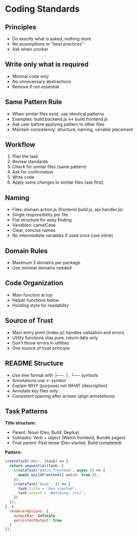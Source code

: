 # Coding Standards

## Principles
- Do exactly what is asked, nothing more
- No assumptions or "best practices"
- Ask when unclear

## Write only what is required
- Minimal code only
- No unnecessary abstractions
- Remove if not essential

## Same Pattern Rule
- When similar files exist, use identical patterns
- Examples: build.backend.js ↔ build.frontend.js
- Ask user before applying pattern to other files
- Maintain consistency: structure, naming, variable placement

## Workflow
1. Plan the task
2. Review standards
3. Check for similar files (same pattern)
4. Ask for confirmation
5. Write code
6. Apply same changes to similar files (ask first)

## Naming
- Files: domain.action.js (frontend.build.js, api.handler.js)
- Single responsibility per file
- Flat structure for easy finding
- Variables: camelCase
- Clear, concise names
- No intermediate variables if used once (use inline)

## Domain Rules
- Maximum 3 domains per package
- Use minimal domains needed

## Code Organization
- Main function at top
- Helper functions below
- Hoisting style for readability

## Source of Trust
- Main entry point (index.js) handles validation and errors
- Utility functions stay pure, return data only
- Don't throw errors in utilities
- One source of trust principle

## README Structure
- Use tree format with ├──, │, └── symbols
- Annotations use ← symbol
- Explain WHY (purpose) not WHAT (description)
- Annotate key files only
- Consistent spacing after arrows (align annotations)

## Task Patterns
**Title structure:**
- Parent: Noun (Dev, Build, Deploy)
- Subtasks: Verb + object (Watch frontend, Bundle pages)
- Final parent: Past tense (Dev started, Build completed)

**Pattern:**
```js
createTask('Dev', (task) => {
  return sequential(task, [
    createTask('Watch frontend', async () => {
      await buildFrontend({ watch: true });
    }),
    createTask('Done', () => {
      task.title = 'Dev started';
      task.output = 'Watching: src/';
    })
  ]);
}, {
  rendererOptions: {
    outputBar: Infinity,
    persistentOutput: true
  }
});
```
